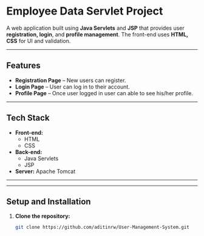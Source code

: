 # **Employee Data Servlet Project**

A web application built using **Java Servlets** and **JSP** that provides user **registration, login**, and **profile management**. The front-end uses **HTML, CSS** for UI and validation.

---

## **Features**
- **Registration Page** – New users can register.  
- **Login Page** – User can log in to their account.  
- **Profile Page** – Once user logged in user can able to see his/her profile.  

---
## **Tech Stack**
- **Front-end:**  
  - HTML  
  - CSS  
- **Back-end:**  
  - Java Servlets  
  - JSP  
- **Server:** Apache Tomcat

---
---

## **Setup and Installation**
1. **Clone the repository:**
   ```bash
   git clone https://github.com/aditinrw/User-Management-System.git
